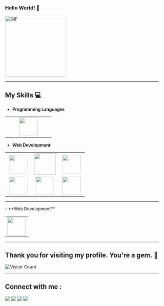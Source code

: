    ###   Hello World! :yellow_heart:
<img alt="GIF" src="https://i.pinimg.com/originals/9e/a7/2e/9ea72ef078139ced289852e8a4ea0c5c.gif" width = 200/>

<hr>

## My Skills :computer:

- **Programming Languages**
<table>
<tbody>
 <tr>
<td align="center" width="50%">
<img height=60px src="https://www.vectorlogo.zone/logos/javascript/javascript-ar21.svg"> 
</td>

</tr>

</tbody>
</table>


- **Web Development**
<table>
<tbody>
 <tr>
<td align="center" width="33%">
<img height=60px src="https://www.vectorlogo.zone/logos/w3_html5/w3_html5-ar21.svg"> 
</td>

<td align="center" width="33%">
<img height=70px src="https://1000logos.net/wp-content/uploads/2020/09/CSS-Logo.png"> 
</td>

<td align="center" width="33%">
<img height=60px src="https://www.vectorlogo.zone/logos/getbootstrap/getbootstrap-ar21.svg"> 
</td>

</tr>

 <tr>
<td align="center" width="33%">
<img height=60px src="https://www.vectorlogo.zone/logos/javascript/javascript-ar21.svg"> 
</td>

<td align="center" width="33%">
<img height=60px src="https://www.vectorlogo.zone/logos/tailwind/tailwind-ar21.svg"> 
</td>

<td align="center" width="33%">
<img height=60px src="https://www.vectorlogo.zone/logos/mysql/mysql-ar21.svg"> 
</td>

</tr>

</tbody>
</table>

<hr>
- **Web Development**
<table>
<tbody>
 <tr>
<td align="center" width="100%">
<img height=60px src="https://www.vectorlogo.zone/logos/djangoproject/djangoproject-ar21.svg"> 
</td>

</tr>

</tbody>
</table>


<hr>

## Thank you for visiting my profile. You're a gem. :gem:

![Visitor Count](https://profile-counter.glitch.me/ME-CDE/count.svg)

<hr>

## Connect with me :

<p>
<a href="https://github.com/ME-CDE"><img src="https://img.shields.io/badge/-ME-CDE-black?logo=github&style=flat-square"/></a>
<a href="https://www.linkedin.com/in/godswill-anwuli-7a8b80243/"><img src="https://img.shields.io/badge/-godswill-anwuli-blue?logo=linkedin&style=flat-square"></a>
<a href="mailto:godswillanwuli@gmail.com"><img src="https://img.shields.io/badge/-godswillanwuli@gmail.com-black?logo=gmail&style=flat-square"/></a>
<a href="https://twitter.com/godswill_anwuli"><img src="https://img.shields.io/badge/-godswill_anwuli-blue?logo=twitter&style=flat-square"/></a>
</p>
